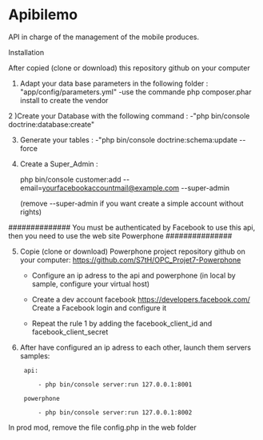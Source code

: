 Apibilemo
================

API in charge of the management of the mobile produces.

Installation

After copied (clone or download) this repository github on your computer

1) Adapt your data base parameters in the following folder :        "app/config/parameters.yml"
    -use the commande php composer.phar install to create the vendor
    
2 )Create your Database with the following command : 
    -"php bin/console doctrine:database:create"

3) Generate your tables : 
    -"php bin/console doctrine:schema:update --force

4) Create a Super_Admin :

    php bin/console customer:add  --email=yourfacebookaccountmail@example.com --super-admin

    (remove --super-admin if you want create a simple account without rights)


############## You must be authenticated by Facebook to use this api, then you need to use the web site Powerphone ###############


5) Copie (clone or download) Powerphone project repository github on your computer:
    https://github.com/S7tH/OPC_Projet7-Powerphone

    - Configure an ip adress to the api and powerphone (in local by sample, configure your virtual host)

    - Create a dev account facebook
        https://developers.facebook.com/
        Create a Facebook login and configure it

    - Repeat the rule 1 by adding the facebook_client_id and facebook_client_secret


6) After have configured an ip adress to each other, launch them servers
    samples:

        api:

            - php bin/console server:run 127.0.0.1:8001

        powerphone

            - php bin/console server:run 127.0.0.1:8002

In prod mod, remove the file config.php in the web folder